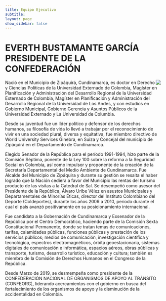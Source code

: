 ```yaml
---
title: Equipo Ejecutivo
subtitle:
layout: page
show_sidebar: false
---
```


# EVERTH BUSTAMANTE GARCÍA PRESIDENTE DE LA CONFEDERACIÓN


<img align="right" src="https://pacifista.tv/wp-content/uploads/2018/09/I-I1f2dw.jpg">

Nació en el Municipio de Zipáquirá, Cundinamarca, es doctor en Derecho y Ciencias Políticas de la Universidad Externado de Colombia, Magíster en Planificación y Administración del Desarrollo Regional de la Universidad Externado de Colombia, Magíster en Planificación y Administración del Desarrollo Regional de la Universidad de Los Andes, y con estudios en Gobierno Municipal, Gobierno Gerencia y Asuntos Públicos de la Universidad Externado y La Universidad de Columbia.

Desde su juventud fue un líder político y defensor de los derechos humanos, su filosofía de vida lo llevó a trabajar por el reconocimiento de vivir en una sociedad plural, diversa y equitativa, fue miembro directivo de World University Services Ginebra, en Suiza y Concejal del municipio de Zipáquirá en el Departamento de Cundinamarca.

Elegido Senador de la República para el período 1991-1994, hizo parte de la Comisión Séptima, ponente de la Ley 100 sobre la reforma a la Seguridad Social en Colombia, así como impulsor y proponente de la creación de la Secretaría Departamental del Medio Ambiente de Cundinamarca. Fue Alcalde del Municipio de Zipáquira y durante su gestión se resalta el haber logrado que la Nación cediera a favor del Municipio las rentas del turismo producto de las visitas a la Catedral de Sal. Se desempeñó como asesor del Presidente de la República, Álvaro Uribe Vélez en asustos Municipales y Departamentales de Minorías Éticas, director del Instituto Colombiano del Deporte (Coldeportes), durante los años 2006 a 2010, periodo durante el cual el país avanzó positivamente en su posicionamiento internacional.

Fue candidato a la Gobernación de Cundinamarca y Exsenador de la República por el Centro Democrático, haciendo parte de la Comisión Sexta Constitucional Permanente, donde se tratan temas de comunicaciones, tarifas, calamidades públicas, funciones públicas y prestación de los servicios públicos; medios de comunicación, investigación científica y tecnológica, espectros electromagnéticos, órbita geoestacionaria, sistemas digitales de comunicación e informática, espacios aéreos, obras públicas y transporte, turismo, desarrollo turístico, educación y cultura; también es miembro de la Comisión de Derechos Humanos en el Congreso de la República.

Desde Marzo de 2019, se desmempeña como presidente de la CONFEDERACIÓN NACIONAL DE ORGANISMOS DE APOYO AL TRÁNSITO (CONFEORG), liderando acercamientos con el gobierno en busca del fortalecimiento de los organismos de apoyo y la disminución de la accidentalidad en Colombia.

